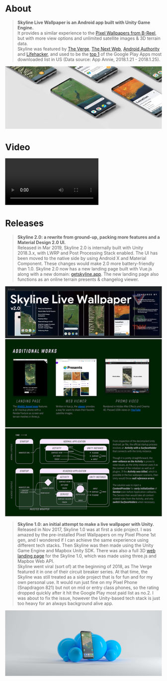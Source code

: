 # About

> **Skyline Live Wallpaper is an Android app built with Unity Game Engine.**   
It provides a similar experience to the [Pixel Wallpapers from B-Reel](https://www.b-reel.com/work/google-pixel-wallpapers), but with more view options and unlimited satellite images & 3D terrain data.  
Skyline was featured by [The Verge](https://www.theverge.com/circuitbreaker/2018/1/20/16909558/skyline-android-app-wallpaper-live-map-location), [The Next Web](https://thenextweb.com/apps/2018/01/22/get-a-birds-eye-view-of-your-location-on-your-android-home-screen-with-this-live-wallpaper/), [Android Authority](https://www.androidauthority.com/skyline-pixel-2-style-live-wallpaper-831213/) and [Lifehacker](https://lifehacker.com/this-android-app-turns-any-location-into-an-interactive-1822205429), and used to be the [top 1](https://www.appannie.com/apps/google-play/top-chart/?country=US&category=1&device=&date=2018-01-22&feed=All&rank_sorting_type=rank&page_number=0&page_size=100&table_selections=) of the Google Play Apps most downloaded list in US (Data source: App Annie, 2018.1.21 - 2018.1.25).

![S10](s10mockup.jpg)

# Video
<video class="video-js vjs-default-skin vjs-big-play-centered" controls data='{ "fluid": true, "techOrder": ["youtube"], "sources": [{ "type": "video/youtube", "src": "https://www.youtube.com/watch?v=v6bcGHqtQL0"}] }' > </video>
  
# Releases
> **Skyline 2.0: a rewrite from ground-up, packing more features and a Material Design 2.0 UI.**   
> Released in Mar 2019, Skyline 2.0 is internally built with Unity 2018.3.x, with LWRP and Post Processing Stack enabled. The UI has been moved to the native side by using Android X and Material Component. These changes would make 2.0 more battery-friendly than 1.0. 
> Skyline 2.0 now has a new landing page built with Vue.js along with a new domain: [getskyline.app](https://getskyline.app/). The new landing page also functions as an online terrain presents & changelog viewer.

![The 2.0 Version](skyline2mockup.jpg)
![](slide-0.jpg)
![](slide-1.jpg)

> **Skyline 1.0: an initial attempt to make a live wallpaper with Unity.**  
Released in Nov 2017, Skyline 1.0 was at first a side project. I was amazed by the pre-installed Pixel Wallpapers on my Pixel Phone 1st gen, and I wondered if I can achieve the same experience using different tech stacks. Then Skyline was then made using the Unity Game Engine and Mapbox Unity SDK. There was also a full 3D [web landing page](https://github.com/JustinFincher/ProjectSkylineLandingWebGL) for the Skyline 1.0, which was made using three.js and Mapbox Web API.  
Skyline went viral (sort of) at the beginning of 2018, as The Verge featured it in one of their circuit breaker series. At that time, the Skyline was still treated as a side project that is for fun and for my own personal use. It would run just fine on my Pixel Phone (Snapdragon 821) but not on mid or entry class phones, so the rating dropped quickly after it hit the Google Play most paid list as no.2. I was about to fix the issue, however the Unity-based tech stack is just too heavy for an always background alive app.

![The 1.0 Version](skyline1mockup.jpg)
